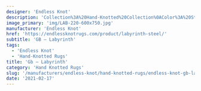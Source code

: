 ```yaml
---
designer: 'Endless Knot'
description: 'Collection%3A%20Hand-Knotted%20Collection%0AColor%3A%20Steel%0AMaterial%3A%20Wool%20%26%20Tencel'
image_primary: 'img/LAB-220-600x750.jpg'
manufacturer: 'Endless Knot'
href: 'https://endlessknotrugs.com/product/labyrinth-steel/'
subtitle: 'GB – Labyrinth'
tags:
  - 'Endless Knot'
  - 'Hand-Knotted Rugs'
title: 'Gb – Labyrinth'
category: 'Hand Knotted Rugs'
slug: '/manufacturers/endless-knot/hand-knotted-rugs/endless-knot-gb-labyrinth'
date: '2021-02-17'
---
```


